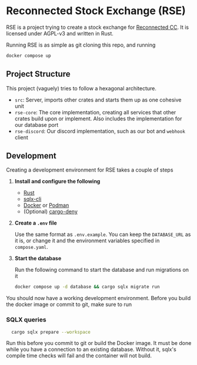 # Reconnected Stock Exchange (RSE)

RSE is a project trying to create a stock exchange for [Reconnected CC](reconnected.cc). It is licensed under AGPL-v3 and written in Rust.

Running RSE is as simple as git cloning this repo, and running

```sh
docker compose up
```

## Project Structure

This project (vaguely) tries to follow a hexagonal architecture.

- `src`: Server, imports other crates and starts them up as one cohesive unit
- `rse-core`: The core implementation, creating all services that other crates build upon or implement. Also includes the implementation for our database port
- `rse-discord`: Our discord implementation, such as our bot and `webhook` client

## Development

Creating a development environment for RSE takes a couple of steps

1. **Install and configure the following**

    - [Rust](https://www.rust-lang.org/learn/get-started)
    - [sqlx-cli](https://crates.io/crates/sqlx-cli)
    - [Docker](https://www.docker.com/) or [Podman](https://podman.io/)
    - (Optional) [cargo-deny](https://crates.io/crates/cargo-deny)

2. **Create a `.env` file**

    Use the same format as `.env.example`. You can keep the `DATABASE_URL` as it is, or change it and the environment variables specified in `compose.yaml`.

3. **Start the database**

    Run the following command to start the database and run migrations on it

    ```sh
    docker compose up -d database && cargo sqlx migrate run
    ```

You should now have a working development environment. Before you build the docker image or commit to git, make sure to run

### SQLX queries

```sh
  cargo sqlx prepare --workspace
```

Run this before you commit to git or build the Docker image. It must be done while you have a connection to an existing database. Without it, sqlx's compile time checks will fail and the container will not build.
